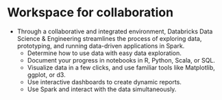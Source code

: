 # Workspace for collaboration
- Through a collaborative and integrated environment, Databricks Data Science & Engineering streamlines the process of exploring data, prototyping, and running data-driven applications in Spark.
    - Determine how to use data with easy data exploration.
    - Document your progress in notebooks in R, Python, Scala, or SQL.
    - Visualize data in a few clicks, and use familiar tools like Matplotlib, ggplot, or d3.
    - Use interactive dashboards to create dynamic reports.
    - Use Spark and interact with the data simultaneously.
